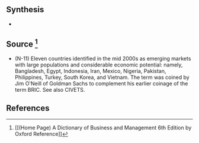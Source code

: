 ## Synthesis
- 
## Source [^1]
- (N-11) Eleven countries identified in the mid 2000s as emerging markets with large populations and considerable economic potential: namely, Bangladesh, Egypt, Indonesia, Iran, Mexico, Nigeria, Pakistan, Philippines, Turkey, South Korea, and Vietnam. The term was coined by Jim O'Neill of Goldman Sachs to complement his earlier coinage of the term BRIC. See also CIVETS.
## References

[^1]: [[(Home Page) A Dictionary of Business and Management 6th Edition by Oxford Reference]]